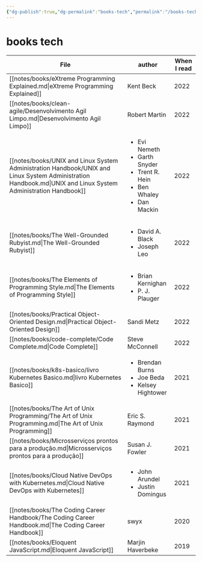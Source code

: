 ```yaml
---
{"dg-publish":true,"dg-permalink":"books-tech","permalink":"/books-tech/","dgHomeLink":true,"dgPassFrontmatter":false,"dgShowBacklinks":true,"dgShowLocalGraph":false}
---
```


# books tech

| File                                                                                                                                                          | author                                                                                                        | When I read |
| ------------------------------------------------------------------------------------------------------------------------------------------------------------- | ------------------------------------------------------------------------------------------------------------- | ----------- |
| [[notes/books/eXtreme Programming Explained.md\|eXtreme Programming Explained]]                                                                               | Kent Beck                                                                                                     | 2022        |
| [[notes/books/clean-agile/Desenvolvimento Agil Limpo.md\|Desenvolvimento Agil Limpo]]                                                                         | Robert Martin                                                                                                 | 2022        |
| [[notes/books/UNIX and Linux System Administration Handbook/UNIX and Linux System Administration Handbook.md\|UNIX and Linux System Administration Handbook]] | <ul><li>Evi Nemeth</li><li>Garth Snyder</li><li>Trent R. Hein</li><li>Ben Whaley</li><li>Dan Mackin</li></ul> | 2022        |
| [[notes/books/The Well-Grounded Rubyist.md\|The Well-Grounded Rubyist]]                                                                                       | <ul><li>David A. Black</li><li>Joseph Leo</li></ul>                                                           | 2022        |
| [[notes/books/The Elements of Programming Style.md\|The Elements of Programming Style]]                                                                       | <ul><li>Brian Kernighan</li><li>P. J. Plauger</li></ul>                                                       | 2022        |
| [[notes/books/Practical Object-Oriented Design.md\|Practical Object-Oriented Design]]                                                                         | Sandi Metz                                                                                                    | 2022        |
| [[notes/books/code-complete/Code Complete.md\|Code Complete]]                                                                                                 | Steve McConnell                                                                                               | 2022        |
| [[notes/books/k8s-basico/livro Kubernetes Basico.md\|livro Kubernetes Basico]]                                                                                | <ul><li>Brendan Burns</li><li>Joe Beda</li><li>Kelsey Hightower</li></ul>                                     | 2021        |
| [[notes/books/The Art of Unix Programming/The Art of Unix Programming.md\|The Art of Unix Programming]]                                                       | Eric S. Raymond                                                                                               | 2021        |
| [[notes/books/Microsserviços prontos para a produção.md\|Microsserviços prontos para a produção]]                                                             | Susan J. Fowler                                                                                               | 2021        |
| [[notes/books/Cloud Native DevOps with Kubernetes.md\|Cloud Native DevOps with Kubernetes]]                                                                   | <ul><li>John Arundel</li><li>Justin Domingus</li></ul>                                                        | 2021        |
| [[notes/books/The Coding Career Handbook/The Coding Career Handbook.md\|The Coding Career Handbook]]                                                          | swyx                                                                                                          | 2020        |
| [[notes/books/Eloquent JavaScript.md\|Eloquent JavaScript]]                                                                                                   | Marjin Haverbeke                                                                                              | 2019        |

